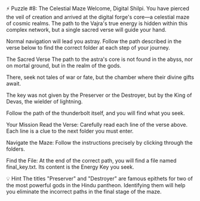 ⚡ Puzzle #8: The Celestial Maze
Welcome, Digital Shilpi. You have pierced the veil of creation and arrived at the digital forge's core—a celestial maze of cosmic realms. The path to the Vajra's true energy is hidden within this complex network, but a single sacred verse will guide your hand.

Normal navigation will lead you astray. Follow the path described in the verse below to find the correct folder at each step of your journey.

The Sacred Verse
The path to the astra's core is not found in the abyss, nor on mortal ground, but in the realm of the gods.

There, seek not tales of war or fate, but the chamber where their divine gifts await.

The key was not given by the Preserver or the Destroyer, but by the King of Devas, the wielder of lightning.

Follow the path of the thunderbolt itself, and you will find what you seek.

Your Mission
Read the Verse: Carefully read each line of the verse above. Each line is a clue to the next folder you must enter.

Navigate the Maze: Follow the instructions precisely by clicking through the folders.

Find the File: At the end of the correct path, you will find a file named final_key.txt. Its content is the Energy Key you seek.

💡 Hint
The titles "Preserver" and "Destroyer" are famous epithets for two of the most powerful gods in the Hindu pantheon. Identifying them will help you eliminate the incorrect paths in the final stage of the maze.
